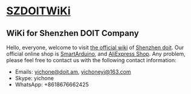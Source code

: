 # [SZDOITWiKi](https://github.com/SmartArduino/SZDOITWiKi/wiki)



## WiKi for Shenzhen DOIT Company
Hello, everyone, welcome to visit [the official wiki](https://github.com/SmartArduino/SZDOITWiKi/wiki) of [Shenzhen doit](http://en.doit.am/). Our official online shop is [SmartArduino](http://www.smartarduino.com/), and [AliExpress Shop](https://shenzhendoit.aliexpress.com/store/340947). Any problem, please feel free to contact us with the following contact information:

* Emails: yichone@doit.am, yichoneyi@163.com
* Skype: yichone
* WhatsApp: +8618676662425

